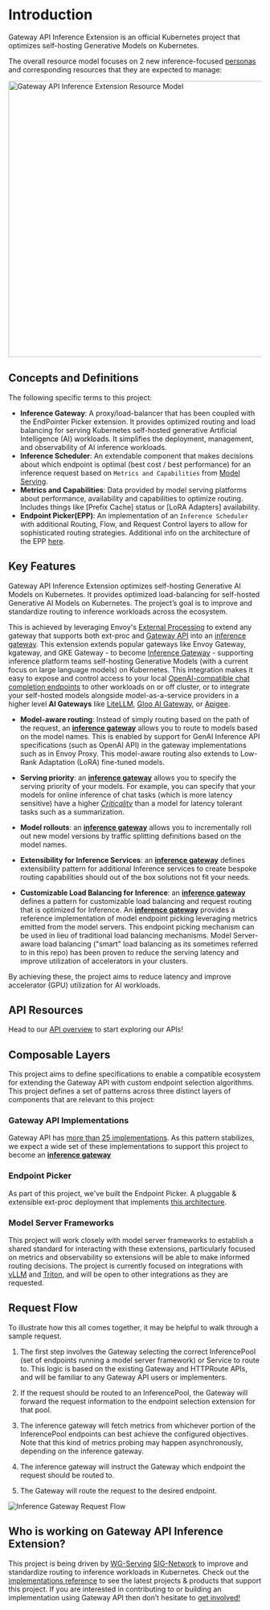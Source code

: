 # Introduction

Gateway API Inference Extension is an official Kubernetes project that optimizes self-hosting Generative Models on Kubernetes.

The overall resource model focuses on 2 new inference-focused
[personas](/concepts/roles-and-personas) and corresponding resources that
they are expected to manage:

<!-- Source: https://docs.google.com/presentation/d/11HEYCgFi-aya7FS91JvAfllHiIlvfgcp7qpi_Azjk4E/edit#slide=id.g292839eca6d_1_0 -->
<img src="/images/resource-model.png" alt="Gateway API Inference Extension Resource Model" class="center" width="550" />

## Concepts and Definitions

The following specific terms to this project:

- **Inference Gateway**: A proxy/load-balancer that has been coupled with the
  EndPointer Picker extension. It provides optimized routing and load balancing for
  serving Kubernetes self-hosted generative Artificial Intelligence (AI)
  workloads. It simplifies the deployment, management, and observability of AI
  inference workloads.
- **Inference Scheduler**: An extendable component that makes decisions about which endpoint is optimal (best cost /
  best performance) for an inference request based on `Metrics and Capabilities`
  from [Model Serving](/docs/proposals/003-model-server-protocol/README.md).
- **Metrics and Capabilities**: Data provided by model serving platforms about
  performance, availability and capabilities to optimize routing. Includes
  things like [Prefix Cache] status or [LoRA Adapters] availability.
- **Endpoint Picker(EPP)**: An implementation of an `Inference Scheduler` with additional Routing, Flow, and Request Control layers to allow for sophisticated routing strategies. Additional info on the architecture of the EPP [here](https://github.com/kubernetes-sigs/gateway-api-inference-extension/tree/main/docs/proposals/0683-epp-architecture-proposal).

[Inference Gateway]:#concepts-and-definitions

## Key Features 
Gateway API Inference Extension optimizes self-hosting Generative AI Models on Kubernetes.
It provides optimized load-balancing for self-hosted Generative AI Models on Kubernetes.
The project’s goal is to improve and standardize routing to inference workloads across the ecosystem.

This is achieved by leveraging Envoy's [External Processing](https://www.envoyproxy.io/docs/envoy/latest/configuration/http/http_filters/ext_proc_filter) to extend any gateway that supports both ext-proc and [Gateway API](https://github.com/kubernetes-sigs/gateway-api) into an [inference gateway](../index.md#concepts-and-definitions).
This extension extends popular gateways like Envoy Gateway, kgateway, and GKE Gateway - to become [Inference Gateway](../index.md#concepts-and-definitions) -
supporting inference platform teams self-hosting Generative Models (with a current focus on large language models) on Kubernetes.
This integration makes it easy to expose and control access to your local [OpenAI-compatible chat completion endpoints](https://platform.openai.com/docs/api-reference/chat)
to other workloads on or off cluster, or to integrate your self-hosted models alongside model-as-a-service providers
in a higher level **AI Gateways** like [LiteLLM](https://www.litellm.ai/), [Gloo AI Gateway](https://www.solo.io/products/gloo-ai-gateway), or [Apigee](https://cloud.google.com/apigee).


- **Model-aware routing**: Instead of simply routing based on the path of the request, an **[inference gateway]** allows you to route to models based on the model names. This is enabled by support for GenAI Inference API specifications (such as OpenAI API) in the gateway implementations such as in Envoy Proxy. This model-aware routing also extends to Low-Rank Adaptation (LoRA) fine-tuned models.

- **Serving priority**: an **[inference gateway]** allows you to specify the serving priority of your models. For example, you can specify that your models for online inference of chat tasks (which is more latency sensitive) have a higher [*Criticality*](/reference/spec/#criticality) than a model for latency tolerant tasks such as a summarization. 

- **Model rollouts**:  an **[inference gateway]** allows you to incrementally roll out new model versions by traffic splitting definitions based on the model names. 

- **Extensibility for Inference Services**: an **[inference gateway]** defines extensibility pattern for additional Inference services to create bespoke routing capabilities should out of the box solutions not fit your needs.

- **Customizable Load Balancing for Inference**: an **[inference gateway]** defines a pattern for customizable load balancing and request routing that is optimized for Inference. An **[inference gateway]** provides a reference implementation of model endpoint picking leveraging metrics emitted from the model servers. This endpoint picking mechanism can be used in lieu of traditional load balancing mechanisms. Model Server-aware load balancing ("smart" load balancing as its sometimes referred to in this repo) has been proven to reduce the serving latency and improve utilization of accelerators in your clusters.

By achieving these, the project aims to reduce latency and improve accelerator (GPU) utilization for AI workloads.

## API Resources

Head to our [API overview](/concepts/api-overview/#api-overview) to start exploring our APIs!

## Composable Layers

This project aims to define specifications to enable a compatible ecosystem for
extending the Gateway API with custom endpoint selection algorithms. This
project defines a set of patterns across three distinct layers of components
that are relevant to this project:

### Gateway API Implementations

Gateway API has [more than 25
implementations](https://gateway-api.sigs.k8s.io/implementations/). As this
pattern stabilizes, we expect a wide set of these implementations to support
this project to become an **[inference gateway]**

### Endpoint Picker

As part of this project, we've built the Endpoint Picker. A pluggable & extensible ext-proc deployment that implements [this architecture](https://github.com/kubernetes-sigs/gateway-api-inference-extension/tree/main/docs/proposals/0683-epp-architecture-proposal).

### Model Server Frameworks

This project will work closely with model server frameworks to establish a
shared standard for interacting with these extensions, particularly focused on
metrics and observability so extensions will be able to make informed routing
decisions. The project is currently focused on integrations with
[vLLM](https://github.com/vllm-project/vllm) and
[Triton](https://github.com/triton-inference-server/server), and will be open to
other integrations as they are requested.

## Request Flow

To illustrate how this all comes together, it may be helpful to walk through a
sample request.

1. The first step involves the Gateway selecting the correct InferencePool
(set of endpoints running a model server framework) or Service to route to. This
logic is based on the existing Gateway and HTTPRoute APIs, and will be familiar
to any Gateway API users or implementers.

2. If the request should be routed to an InferencePool, the Gateway will forward
the request information to the endpoint selection extension for that pool.

3. The inference gateway will fetch metrics from whichever portion of the InferencePool
endpoints can best achieve the configured objectives. Note that this kind of
metrics probing may happen asynchronously, depending on the inference gateway.

4. The inference gateway will instruct the Gateway which endpoint the request should be
routed to.

5. The Gateway will route the request to the desired endpoint.

<img src="/images/request-flow.png" alt="Inference Gateway Request Flow" class="center" />


## Who is working on Gateway API Inference Extension?

This project is being driven by
[WG-Serving](https://github.com/kubernetes/community/tree/master/wg-serving)
[SIG-Network](https://github.com/kubernetes/community/tree/master/sig-network)
to improve and standardize routing to inference workloads in Kubernetes. Check
out the [implementations reference](implementations/gateways.md) to see the latest
projects & products that support this project. If you are interested in
contributing to or building an implementation using Gateway API then don’t
hesitate to [get involved!](/contributing)
